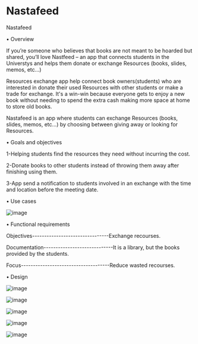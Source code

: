 # Nastafeed
Nastafeed

•	Overview

If you’re someone who believes that books are not meant to be hoarded but shared, you’ll love Nastfeed – an app that connects students in the Universtys and helps them donate or exchange Resources  (books, slides, memos, etc…)

Resources exchange app help connect book owners(students) who are interested in donate their used Resources with other students or make a trade for exchange. It's a win-win because everyone gets to enjoy a new book without needing to spend the extra cash making more space at home to store old books.

Nastafeed is an app where students can exchange Resources (books, slides, memos, etc…) by choosing between giving away  or looking for Resources. 

 
•	Goals and objectives

1-Helping students find the resources they need without incurring the cost.

2-Donate books to other students instead of throwing them away after finishing using them.

3-App send a notification to students involved in an exchange with the time and location before the meeting date.


•	Use cases 

 ![image](https://user-images.githubusercontent.com/104793458/198898844-b21037e1-7bff-4493-bdd8-23aca9da98fa.png)







•	Functional requirements

 Objectives--------------------------------Exchange recourses.

 Documentation-----------------------------It is a library, but the books provided by the students.

 Focus-------------------------------------Reduce wasted recourses.






•	Design

![image](https://user-images.githubusercontent.com/104793458/198898904-20920691-1913-4d18-b152-e62d4cbeb0bc.png)

![image](https://user-images.githubusercontent.com/104793458/198898919-31471d1c-4926-49bb-b058-94163ca73a83.png)

![image](https://user-images.githubusercontent.com/104793458/198898908-3bed1d52-7e9f-4abc-862f-f22c0db4afdc.png)

![image](https://user-images.githubusercontent.com/104793458/198898937-7791791c-ca95-4437-92ec-858f4e9adf5d.png)

![image](https://user-images.githubusercontent.com/104793458/198898943-61c73f21-6c80-44eb-b4ae-60023d346c84.png)






 







 

 




 










 

